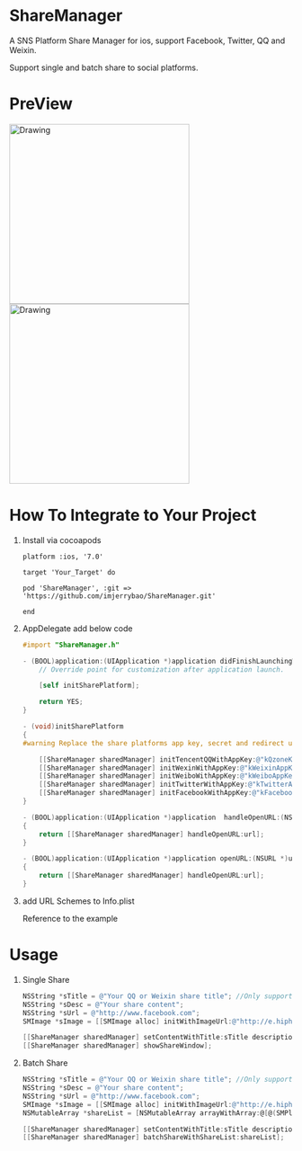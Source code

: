 # ShareManager
A SNS Platform Share Manager for ios, support Facebook, Twitter, QQ and Weixin.


Support single and batch share to social platforms.

# PreView
<img src="https://raw.githubusercontent.com/imjerrybao/ShareManager/master/ReadmeImages/s1.jpg" alt="Drawing" width="320px" />
<img src="https://raw.githubusercontent.com/imjerrybao/ShareManager/master/ReadmeImages/s2.jpg" alt="Drawing" width="320px" />

# How To Integrate to Your Project
1. Install via cocoapods

    ````
    platform :ios, '7.0'
    
    target 'Your_Target' do
    
    pod 'ShareManager', :git => 'https://github.com/imjerrybao/ShareManager.git'
    
    end
    ````

2. AppDelegate add below code
    ```` objective-c
    #import "ShareManager.h"

    - (BOOL)application:(UIApplication *)application didFinishLaunchingWithOptions:(NSDictionary *)launchOptions {
        // Override point for customization after application launch.

        [self initSharePlatform];

        return YES;
    }

    - (void)initSharePlatform
    {
    #warning Replace the share platforms app key, secret and redirect uri to yours
    
        [[ShareManager sharedManager] initTencentQQWithAppKey:@"kQzoneKey" appSecret:@"kQzoneSecret"];
        [[ShareManager sharedManager] initWexinWithAppKey:@"kWeixinAppKey" appSecret:@"kWeixinAppSecret"];
        [[ShareManager sharedManager] initWeiboWithAppKey:@"kWeiboAppKey" appSecret:@"kWeiboSecret" redirectUri:@"kWeiboRedirectUri"];
        [[ShareManager sharedManager] initTwitterWithAppKey:@"kTwitterAppKey" appSecret:@"kTwitterAppSecret" redirectUri:@"kTwitterRedirectUri"];
        [[ShareManager sharedManager] initFacebookWithAppKey:@"kFacebookAppKey" appSecret:@"kFacebookAppSecret" redirectUri:@"kFacebookRedirectUri"];
    }

    - (BOOL)application:(UIApplication *)application  handleOpenURL:(NSURL *)url
    {
        return [[ShareManager sharedManager] handleOpenURL:url];
    }

    - (BOOL)application:(UIApplication *)application openURL:(NSURL *)url sourceApplication:(NSString *)sourceApplication annotation:(id)annotation
    {
        return [[ShareManager sharedManager] handleOpenURL:url];
    }
    ````

3. add URL Schemes to Info.plist

    Reference to the example
    
# Usage
1. Single Share
    ```` objective-c
    NSString *sTitle = @"Your QQ or Weixin share title"; //Only support QQ and Weixin 
    NSString *sDesc = @"Your share content";
    NSString *sUrl = @"http://www.facebook.com";
    SMImage *sImage = [[SMImage alloc] initWithImageUrl:@"http://e.hiphotos.baidu.com/image/w%3D310/sign=af410cc1f536afc30e0c39648319eb85/6f061d950a7b0208d7fa7ee060d9f2d3572cc884.jpg"];
    
    [[ShareManager sharedManager] setContentWithTitle:sTitle description:sDesc image:sImage url:sUrl];
    [[ShareManager sharedManager] showShareWindow];
    ````
2. Batch Share
    ```` objective-c
    NSString *sTitle = @"Your QQ or Weixin share title"; //Only support QQ and Weixin 
    NSString *sDesc = @"Your share content";
    NSString *sUrl = @"http://www.facebook.com";
    SMImage *sImage = [[SMImage alloc] initWithImageUrl:@"http://e.hiphotos.baidu.com/image/w%3D310/sign=af410cc1f536afc30e0c39648319eb85/6f061d950a7b0208d7fa7ee060d9f2d3572cc884.jpg"];
    NSMutableArray *shareList = [NSMutableArray arrayWithArray:@[@(SMPlatformWeiboOAuth), @(SMPlatformTencentQQ), @(SMPlatformWeixin), @(SMPlatformFacebookOAuth), @(SMPlatformTwitterOAuth)]];
    
    [[ShareManager sharedManager] setContentWithTitle:sTitle description:sDesc image:sImage url:sUrl];
    [[ShareManager sharedManager] batchShareWithShareList:shareList];

